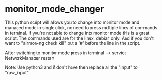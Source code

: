 # monitor_mode_changer
This python script will allows you to change into monitor mode and managed mode in single click, no need to press multiple lines of commands in terminal. If you're not able to change into monitor mode this is a great script. The commands used are for the linux, debian only. And if you don't want to "airmon-ng check kill" put a '#' before the line in the script. 

After switching to monitor mode press in terminal --> service NetworkManager restart

Note: Use python3 and if don't have then replace all the "input" to "raw_input".


